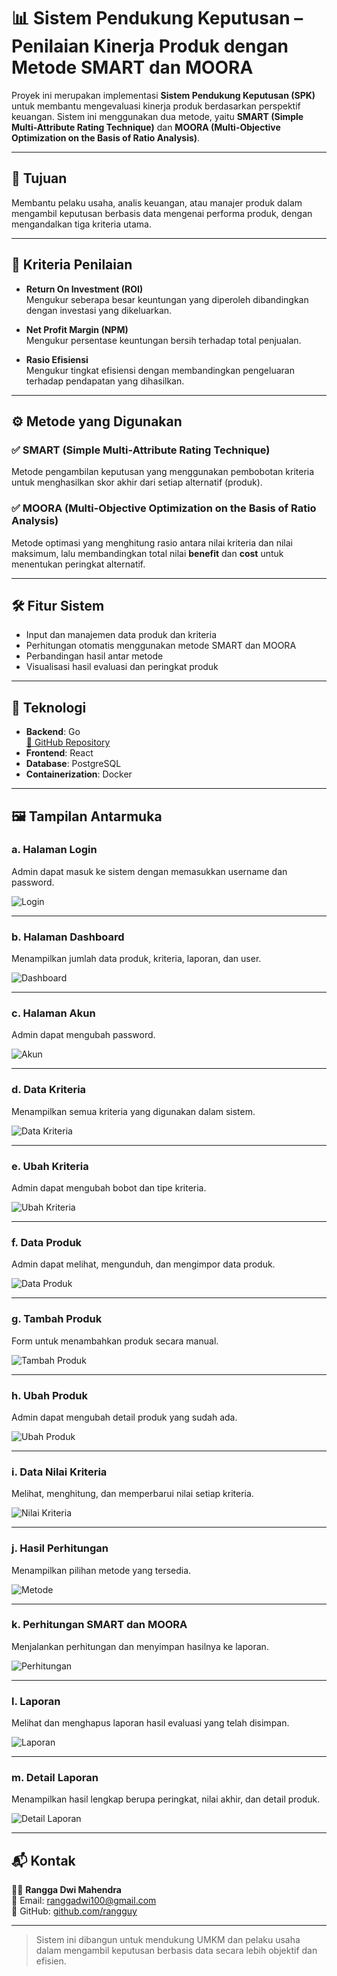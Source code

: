 # 📊 Sistem Pendukung Keputusan – Penilaian Kinerja Produk dengan Metode SMART dan MOORA

Proyek ini merupakan implementasi **Sistem Pendukung Keputusan (SPK)** untuk membantu mengevaluasi kinerja produk berdasarkan perspektif keuangan. Sistem ini menggunakan dua metode, yaitu **SMART (Simple Multi-Attribute Rating Technique)** dan **MOORA (Multi-Objective Optimization on the Basis of Ratio Analysis)**.

---

## 🎯 Tujuan

Membantu pelaku usaha, analis keuangan, atau manajer produk dalam mengambil keputusan berbasis data mengenai performa produk, dengan mengandalkan tiga kriteria utama.

---

## 📌 Kriteria Penilaian

- **Return On Investment (ROI)**  
  Mengukur seberapa besar keuntungan yang diperoleh dibandingkan dengan investasi yang dikeluarkan.

- **Net Profit Margin (NPM)**  
  Mengukur persentase keuntungan bersih terhadap total penjualan.

- **Rasio Efisiensi**  
  Mengukur tingkat efisiensi dengan membandingkan pengeluaran terhadap pendapatan yang dihasilkan.

---

## ⚙️ Metode yang Digunakan

### ✅ SMART (Simple Multi-Attribute Rating Technique)
Metode pengambilan keputusan yang menggunakan pembobotan kriteria untuk menghasilkan skor akhir dari setiap alternatif (produk).

### ✅ MOORA (Multi-Objective Optimization on the Basis of Ratio Analysis)
Metode optimasi yang menghitung rasio antara nilai kriteria dan nilai maksimum, lalu membandingkan total nilai **benefit** dan **cost** untuk menentukan peringkat alternatif.

---

## 🛠️ Fitur Sistem

- Input dan manajemen data produk dan kriteria
- Perhitungan otomatis menggunakan metode SMART dan MOORA
- Perbandingan hasil antar metode
- Visualisasi hasil evaluasi dan peringkat produk

---

## 🚀 Teknologi

- **Backend**: Go  
  [🔗 GitHub Repository](https://github.com/rangguy/backend-profitrack)
- **Frontend**: React
- **Database**: PostgreSQL
- **Containerization**: Docker

---

## 🖼️ Tampilan Antarmuka

### a. Halaman Login  
Admin dapat masuk ke sistem dengan memasukkan username dan password.

![Login](https://github.com/user-attachments/assets/9ee3ca97-4541-46a3-b8ca-f0e8490fb05e)

---

### b. Halaman Dashboard  
Menampilkan jumlah data produk, kriteria, laporan, dan user.

![Dashboard](https://github.com/user-attachments/assets/7962241c-c9f9-49e1-bd0e-2e937de4c157)

---

### c. Halaman Akun  
Admin dapat mengubah password.

![Akun](https://github.com/user-attachments/assets/5fea70c2-112f-4bc0-9503-2e3c6933a338)

---

### d. Data Kriteria  
Menampilkan semua kriteria yang digunakan dalam sistem.

![Data Kriteria](https://github.com/user-attachments/assets/1d812a0a-99eb-4b44-b6f7-63e44a1619fb)

---

### e. Ubah Kriteria  
Admin dapat mengubah bobot dan tipe kriteria.

![Ubah Kriteria](https://github.com/user-attachments/assets/40fe0eef-01e0-4e41-8b45-edd62cb6faf4)

---

### f. Data Produk  
Admin dapat melihat, mengunduh, dan mengimpor data produk.

![Data Produk](https://github.com/user-attachments/assets/0869cb8f-2c83-4dad-98ff-b8857d50022c)

---

### g. Tambah Produk  
Form untuk menambahkan produk secara manual.

![Tambah Produk](https://github.com/user-attachments/assets/dad89168-43fa-4403-a068-758c0824de0c)

---

### h. Ubah Produk  
Admin dapat mengubah detail produk yang sudah ada.

![Ubah Produk](https://github.com/user-attachments/assets/995fcfc7-303a-48b1-a5c9-2fabdda002d6)

---

### i. Data Nilai Kriteria  
Melihat, menghitung, dan memperbarui nilai setiap kriteria.

![Nilai Kriteria](https://github.com/user-attachments/assets/e5954512-867d-4c5c-a616-cefeabf0208d)

---

### j. Hasil Perhitungan  
Menampilkan pilihan metode yang tersedia.

![Metode](https://github.com/user-attachments/assets/957ee8f3-b6fe-41d8-bff2-152bd080f065)

---

### k. Perhitungan SMART dan MOORA  
Menjalankan perhitungan dan menyimpan hasilnya ke laporan.

![Perhitungan](https://github.com/user-attachments/assets/cde8fb4a-d0f2-4173-85b0-50c21b5a1e08)

---

### l. Laporan  
Melihat dan menghapus laporan hasil evaluasi yang telah disimpan.

![Laporan](https://github.com/user-attachments/assets/8f90bf56-d877-45d1-9461-ecd13feaf135)

---

### m. Detail Laporan  
Menampilkan hasil lengkap berupa peringkat, nilai akhir, dan detail produk.

![Detail Laporan](https://github.com/user-attachments/assets/aa5ea649-00b7-4d65-8035-fc960fec41db)

---

## 📬 Kontak

🧑‍💻 **Rangga Dwi Mahendra**  
📧 Email: [ranggadwi100@gmail.com](mailto:ranggadwi100@gmail.com)  
🔗 GitHub: [github.com/rangguy](https://github.com/rangguy)

---

> Sistem ini dibangun untuk mendukung UMKM dan pelaku usaha dalam mengambil keputusan berbasis data secara lebih objektif dan efisien.
